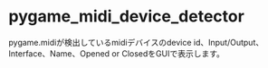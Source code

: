 # pygame_midi_device_detector

pygame.midiが検出しているmidiデバイスのdevice id、Input/Output、Interface、Name、Opened or ClosedをGUIで表示します。

